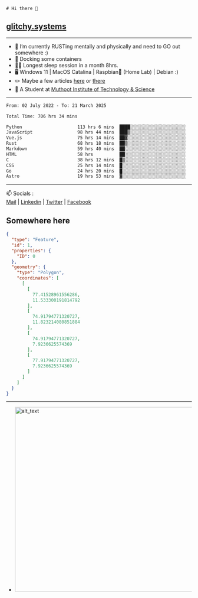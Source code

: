 ```
# Hi there 👋
```
## [glitchy.systems](https://glitchy.systems)
---

- 🌱 I’m currently RUSTing mentally and physically and need to GO out somewhere :)
- 🐋 Docking some containers
- 😶‍🌫️ Longest sleep session in a month 8hrs.
- 🖥️ Windows 11 | MacOS Catalina | Raspbian🥧 (Home Lab) | Debian :)
- ✏️ Maybe a few articles [here](https://medium.com/@advaithnarayanan8) or [there](https://medium.com/@advaithnarayanan8)
- 📑 A Student at [Muthoot Institute of Technology & Science](https://mgmits.ac.in/)



---

<!--START_SECTION:waka-->

```txt
From: 02 July 2022 - To: 21 March 2025

Total Time: 706 hrs 34 mins

Python                     113 hrs 6 mins  ████░░░░░░░░░░░░░░░░░░░░░   16.01 %
JavaScript                 98 hrs 44 mins  ███▒░░░░░░░░░░░░░░░░░░░░░   13.98 %
Vue.js                     75 hrs 14 mins  ██▓░░░░░░░░░░░░░░░░░░░░░░   10.65 %
Rust                       68 hrs 18 mins  ██▒░░░░░░░░░░░░░░░░░░░░░░   09.67 %
Markdown                   59 hrs 40 mins  ██░░░░░░░░░░░░░░░░░░░░░░░   08.45 %
HTML                       58 hrs          ██░░░░░░░░░░░░░░░░░░░░░░░   08.21 %
C                          38 hrs 12 mins  █▒░░░░░░░░░░░░░░░░░░░░░░░   05.41 %
CSS                        25 hrs 14 mins  █░░░░░░░░░░░░░░░░░░░░░░░░   03.57 %
Go                         24 hrs 20 mins  █░░░░░░░░░░░░░░░░░░░░░░░░   03.45 %
Astro                      19 hrs 53 mins  ▓░░░░░░░░░░░░░░░░░░░░░░░░   02.82 %
```

<!--END_SECTION:waka-->

---

📫 Socials :<br>
[Mail](mailto:advaith@glitchy.systems) | [Linkedin](https://www.linkedin.com/in/advaith-narayanan-a72152214/) | [Twitter](https://twitter.com/advaithnarayan) | [Facebook](https://screenmessage.com/qinq)

## Somewhere here

```geojson
{
  "type": "Feature",
  "id": 1,
  "properties": {
    "ID": 0
  },
  "geometry": {
    "type": "Polygon",
    "coordinates": [
      [
        [
          77.41528961556286,
          11.533300191814792
        ],
        [
          74.91794771320727,
          11.823214080851884
        ],
        [
          74.91794771320727,
          7.9236625574369
        ],
        [
          77.91794771320727,
          7.9236625574369
        ]
      ]
    ]
  }
}
```


--- 
- [<img alt="alt_text" width="500px" src="https://valid.x86.fr/cache/banner/xv24bv-6.png" />](https://valid.x86.fr/xv24bv)


